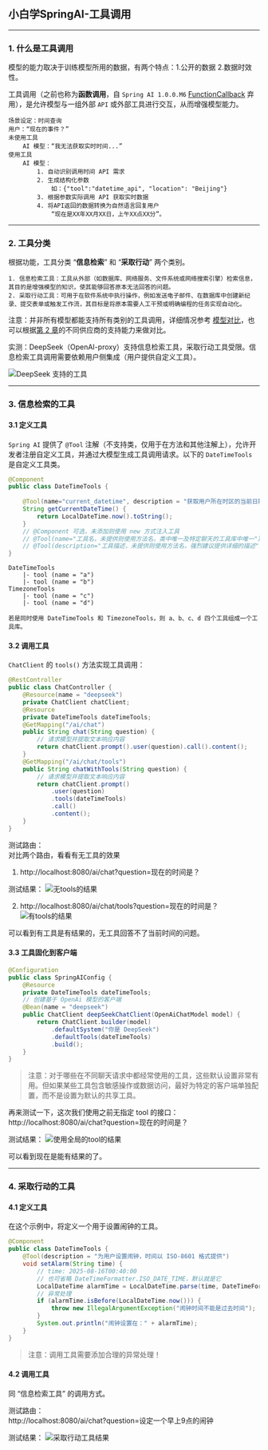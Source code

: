 ## 小白学SpringAI-工具调用

---

### 1. 什么是工具调用

模型的能力取决于训练模型所用的数据，有两个特点：1.公开的数据 2.数据时效性。

工具调用（之前也称为**函数调用**，自 `Spring AI 1.0.0.M6` [FunctionCallback](https://docs.spring.io/spring-ai/reference/api/tools-migration.html) 弃用），是允许模型与一组外部 `API` 或外部工具进行交互，从而增强模型能力。

```
场景设定：时间查询
用户：“现在的事件？”
未使用工具
    AI 模型：“我无法获取实时时间...”
使用工具
    AI 模型：
        1. 自动识别调用时间 API 需求
        2. 生成结构化参数
            如：{"tool":"datetime_api", "location": "Beijing"}
        3. 根据参数实际调用 API 获取实时数据
        4. 将API返回的数据转换为自然语言回复用户
            “现在是XX年XX月XX日，上午XX点XX分”。
```

---

### 2. 工具分类

根据功能，工具分类 “**信息检索**” 和 “**采取行动**” 两个类别。

```
1. 信息检索工具：工具从外部（如数据库、网络服务、文件系统或网络搜索引擎）检索信息，其目的是增强模型的知识，使其能够回答原本无法回答的问题。
2. 采取行动工具：可用于在软件系统中执行操作，例如发送电子邮件、在数据库中创建新纪录、提交表单或触发工作流，其目标是将原本需要人工干预或明确编程的任务实现自动化。
```

注意：并非所有模型都能支持所有类别的工具调用，详细情况参考 [模型对比](https://docs.spring.io/spring-ai/reference/api/chat/comparison.html)，也可以根据[第 2 章](./2-ChatModel.MD)的不同供应商的支持能力来做对比。

实测：DeepSeek（OpenAI-proxy）支持信息检索工具，采取行动工具受限。信息检索工具调用需要依赖用户侧集成（用户提供自定义工具）。

![DeepSeek 支持的工具](materials/13/ds-support-tool-classify.png)

---

### 3. 信息检索的工具

#### 3.1 定义工具

`Spring AI` 提供了 `@Tool` 注解（不支持类，仅用于在方法和其他注解上），允许开发者注册自定义工具，并通过大模型生成工具调用请求。以下的 `DateTimeTools` 是自定义工具类。

```java
@Component
public class DateTimeTools {
    
    @Tool(name="current_datetime", description = "获取用户所在时区的当前日期和时间")
    String getCurrentDateTime() {
        return LocalDateTime.now().toString();
    }
    // @Component 可选，未添加则使用 new 方式注入工具
    // @Tool(name="工具名，未提供则使用方法名，类中唯一及特定聊天的工具库中唯一")
    // @Tool(description="工具描述，未提供则使用方法名，强烈建议提供详细的描述")
}
```

```
DateTimeTools
    |- tool (name = "a")
    |- tool (name = "b")
TimezoneTools
    |- tool (name = "c")
    |- tool (name = "d")
    
若是同时使用 DateTimeTools 和 TimezoneTools，则 a、b、c、d 四个工具组成一个工具库。
```

#### 3.2 调用工具

`ChatClient` 的 `tools()` 方法实现工具调用：

```java
@RestController
public class ChatController {
    @Resource(name = "deepseek")
    private ChatClient chatClient;
    @Resource
    private DateTimeTools dateTimeTools;
    @GetMapping("/ai/chat")
    public String chat(String question) {
        // 请求模型并提取文本响应内容
        return chatClient.prompt().user(question).call().content();
    }
    @GetMapping("/ai/chat/tools")
    public String chatWithTools(String question) {
        // 请求模型并提取文本响应内容
        return chatClient.prompt()
            .user(question)
            .tools(dateTimeTools)
            .call()
            .content();
    }
}
```

测试路由：<br/>
对比两个路由，看看有无工具的效果<br/>
1. http://localhost:8080/ai/chat?question=现在的时间是？

测试结果：
![无tools的结果](materials/13/ds-without-tool-result.png)

2. http://localhost:8080/ai/chat/tools?question=现在的时间是？
![有tools的结果](materials/13/ds-with-tool-result.png)

可以看到有工具是有结果的，无工具回答不了当前时间的问题。

#### 3.3 工具固化到客户端

```java
@Configuration
public class SpringAIConfig {
    @Resource
    private DateTimeTools dateTimeTools;
    // 创建基于 OpenAi 模型的客户端
    @Bean(name = "deepseek")
    public ChatClient deepSeekChatClient(OpenAiChatModel model) {
        return ChatClient.builder(model)
            .defaultSystem("你是 DeepSeek")
            .defaultTools(dateTimeTools)
            .build();
    }
}
```

> 注意：对于哪些在不同聊天请求中都经常使用的工具，这些默认设置非常有用。但如果某些工具包含敏感操作或数据访问，最好为特定的客户端单独配置，而不是设置为默认的共享工具。

再来测试一下，这次我们使用之前无指定 tool 的接口：http://localhost:8080/ai/chat?question=现在的时间是？

测试结果：
![使用全局的tool的结果](materials/13/ds-with-global-tool-result.png)

可以看到现在是能有结果的了。

---

### 4. 采取行动的工具

#### 4.1 定义工具

在这个示例中，将定义一个用于设置闹钟的工具。

```java
@Component
public class DateTimeTools {
    @Tool(description = "为用户设置闹钟，时间以 ISO-8601 格式提供")
    void setAlarm(String time) {
        // time: 2025-08-16T00:40:00
        // 也可省略 DateTimeFormatter.ISO_DATE_TIME，默认就是它
        LocalDateTime alarmTime = LocalDateTime.parse(time, DateTimeFormatter.ISO_DATE_TIME);
        // 异常处理
        if (alarmTime.isBefore(LocalDateTime.now())) {
            throw new IllegalArgumentException("闹钟时间不能是过去时间");
        }
        System.out.println("闹钟设置在：" + alarmTime);
    }
}
```

> 注意：调用工具需要添加合理的异常处理！

#### 4.2 调用工具

同 “信息检索工具” 的调用方式。

测试路由：<br/>http://localhost:8080/ai/chat?question=设定一个早上9点的闹钟

测试结果：
![采取行动工具结果](materials/13/action-tools-result.png)


